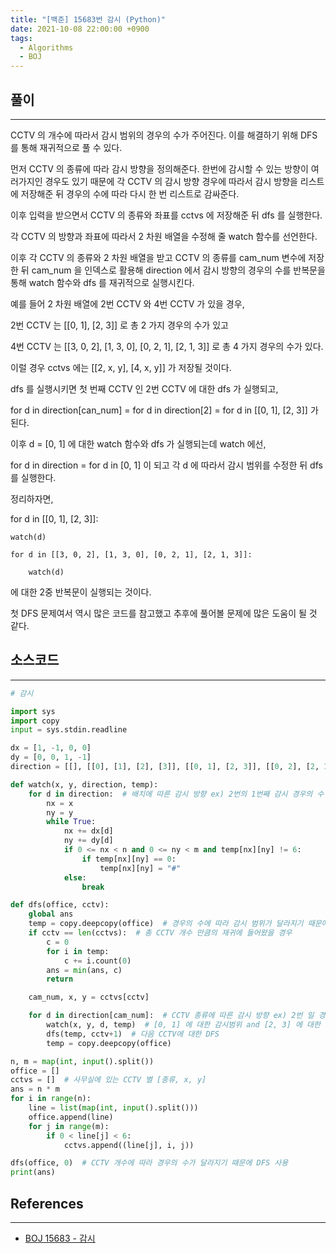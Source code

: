 ```yaml
---
title: "[백준] 15683번 감시 (Python)"
date: 2021-10-08 22:00:00 +0900
tags:
  - Algorithms
  - BOJ
---
```


## 풀이

---

CCTV 의 개수에 따라서 감시 범위의 경우의 수가 주어진다. 이를 해결하기 위해 DFS 를 통해 재귀적으로 풀 수 있다.



먼저 CCTV 의 종류에 따라 감시 방향을 정의해준다. 한번에 감시할 수 있는 방향이 여러가지인 경우도 있기 때문에 각 CCTV 의 감시 방향 경우에 따라서 감시 방향을 리스트에 저장해준 뒤 경우의 수에 따라 다시 한 번 리스트로 감싸준다.



이후 입력을 받으면서 CCTV 의 종류와 좌표를 cctvs 에 저장해준 뒤 dfs 를 실행한다.



각 CCTV 의 방향과 좌표에 따라서 2 차원 배열을 수정해 줄 watch 함수를 선언한다.



이후 각 CCTV 의 종류와 2 차원 배열을 받고 CCTV 의 종류를 cam_num 변수에 저장한 뒤 cam_num 을 인덱스로 활용해 direction 에서 감시 방향의 경우의 수를 반복문을 통해 watch 함수와 dfs 를 재귀적으로 실행시킨다.



예를 들어 2 차원 배열에 2번 CCTV 와 4번 CCTV 가 있을 경우,

2번 CCTV 는 [[0, 1], [2, 3]] 로 총 2 가지 경우의 수가 있고

4번 CCTV 는 [[3, 0, 2], [1, 3, 0], [0, 2, 1], [2, 1, 3]] 로 총 4 가지 경우의 수가 있다.



이럴 경우 cctvs 에는 [[2, x, y], [4, x, y]] 가 저장될 것이다.



dfs 를 실행시키면 첫 번째 CCTV 인 2번 CCTV 에 대한 dfs 가 실행되고,

for d in direction[can_num] = for d in direction[2] = for d in [[0, 1], [2, 3]] 가 된다.

이후 d = [0, 1] 에 대한 watch 함수와 dfs 가 실행되는데 watch 에선,

for d in direction = for d in [0, 1] 이 되고 각 d 에 따라서 감시 범위를 수정한 뒤 dfs 를 실행한다.



정리하자면,

for d in [[0, 1], [2, 3]]:

    watch(d)

    for d in [[3, 0, 2], [1, 3, 0], [0, 2, 1], [2, 1, 3]]:

        watch(d)

에 대한 2중 반복문이 실행되는 것이다.



첫 DFS 문제여서 역시 많은 코드를 참고했고 추후에 풀어볼 문제에 많은 도움이 될 것 같다.

## 소스코드

---

```python
# 감시

import sys
import copy
input = sys.stdin.readline

dx = [1, -1, 0, 0]
dy = [0, 0, 1, -1]
direction = [[], [[0], [1], [2], [3]], [[0, 1], [2, 3]], [[0, 2], [2, 1], [1, 3], [3, 0]], [[3, 0, 2], [1, 3, 0], [0, 2, 1], [0, 2, 1], [2, 1, 3]], [[0, 1, 2, 3]]]  # CCTV 종류에 따른 감시 범위를 리스트로 선언

def watch(x, y, direction, temp):
    for d in direction:  # 배치에 따른 감시 방향 ex) 2번의 1번째 감시 경우의 수 [0, 1]
        nx = x
        ny = y
        while True:
            nx += dx[d]
            ny += dy[d]
            if 0 <= nx < n and 0 <= ny < m and temp[nx][ny] != 6:
                if temp[nx][ny] == 0:
                    temp[nx][ny] = "#"
            else:
                break

def dfs(office, cctv):
    global ans
    temp = copy.deepcopy(office)  # 경우의 수에 따라 감시 범위가 달라지기 때문에 복제를 사용
    if cctv == len(cctvs):  # 총 CCTV 개수 만큼의 재귀에 들어왔을 경우 
        c = 0
        for i in temp:
            c += i.count(0)
        ans = min(ans, c)
        return

    cam_num, x, y = cctvs[cctv]

    for d in direction[cam_num]:  # CCTV 종류에 따른 감시 방향 ex) 2번 일 경우 [[0, 1], [2, 3]]
        watch(x, y, d, temp)  # [0, 1] 에 대한 감시범위 and [2, 3] 에 대한 감시범위
        dfs(temp, cctv+1)  # 다음 CCTV에 대한 DFS
        temp = copy.deepcopy(office)

n, m = map(int, input().split())
office = []
cctvs = []  # 사무실에 있는 CCTV 별 [종류, x, y]
ans = n * m
for i in range(n):
    line = list(map(int, input().split()))
    office.append(line)
    for j in range(m):
        if 0 < line[j] < 6:
            cctvs.append((line[j], i, j))

dfs(office, 0)  # CCTV 개수에 따라 경우의 수가 달라지기 때문에 DFS 사용
print(ans)
```

## References

---

- [BOJ 15683 - 감시](https://www.acmicpc.net/problem/15683)
